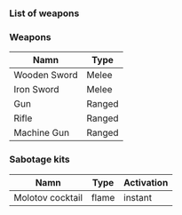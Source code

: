 ### List of weapons

### Weapons
Namn |  Type 
--------|-------
Wooden Sword | Melee
Iron Sword | Melee
Gun | Ranged
Rifle | Ranged
Machine Gun | Ranged


### Sabotage kits

Namn |  Type | Activation
--------|-------| -----
Molotov cocktail | flame | instant

